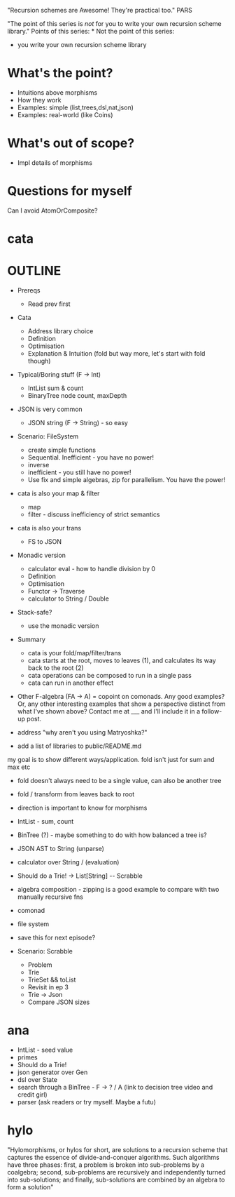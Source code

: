 "Recursion schemes are Awesome! They're practical too."
PARS

"The point of this series is *not* for you to write your own recursion scheme library."
Points of this series:
*
Not the point of this series:
* you write your own recursion scheme library


What's the point?
=================
* Intuitions above morphisms
* How they work
* Examples: simple (list,trees,dsl,nat,json)
* Examples: real-world (like Coins)

What's out of scope?
====================
* Impl details of morphisms

Questions for myself
====================
Can I avoid AtomOrComposite?


cata
====

OUTLINE
=======

- Prereqs
  - Read prev first
- Cata
  - Address library choice
  - Definition
  - Optimisation
  - Explanation & Intuition (fold but way more, let's start with fold though)
- Typical/Boring stuff (F -> Int)
  - IntList sum & count
  - BinaryTree node count, maxDepth
- JSON is very common
  - JSON string (F -> String) - so easy
- Scenario: FileSystem
  - create simple functions
  - Sequential. Inefficient - you have no power!
  - inverse
  - inefficient - you still have no power!
  - Use fix and simple algebras, zip for parallelism. You have the power!
- cata is also your map & filter
  - map
  - filter - discuss inefficiency of strict semantics
- cata is also your trans
  - FS to JSON
- Monadic version
  - calculator eval - how to handle division by 0
  - Definition
  - Optimisation
  - Functor -> Traverse
  - calculator to String \/ Double
- Stack-safe?
  - use the monadic version

- Summary
  - cata is your fold/map/filter/trans
  - cata starts at the root, moves to leaves (1), and calculates its way back to the root (2)
  - cata operations can be composed to run in a single pass
  - cata can run in another effect

- Other
F-algebra (FA -> A) = copoint on comonads. Any good examples?
Or, any other interesting examples that show a perspective distinct from what I've shown above?
Contact me at ___ and I'll include it in a follow-up post.



- address "why aren't you using Matryoshka?"
- add a list of libraries to public/README.md

my goal is to show different ways/application.
fold isn't just for sum and max etc

- fold doesn't always need to be a single value, can also be another tree
- fold / transform from leaves back to root
- direction is important to know for morphisms

- IntList - sum, count
- BinTree (?) - maybe something to do with how balanced a tree is?
- JSON AST to String (unparse)
- calculator over String \/ (evaluation)
- Should do a Trie! -> List[String] -- Scrabble
- algebra composition - zipping is a good example to compare with two manually recursive fns
- comonad
- file system

- save this for next episode?
- Scenario: Scrabble
  - Problem
  - Trie
  - TrieSet && toList
  - Revisit in ep 3
  - Trie -> Json
  - Compare JSON sizes

ana
===
- IntList - seed value
- primes
- Should do a Trie!
- json generator over Gen
- dsl over State
- search through a BinTree - F -> ? \/ A (link to decision tree video and credit girl)
- parser (ask readers or try myself. Maybe a futu)


hylo
====
"Hylomorphisms, or hylos for short, are solutions to a recursion
scheme that captures the essence of divide-and-conquer algorithms.
Such algorithms have three phases: first, a problem is broken into sub-problems by a coalgebra; second, sub-problems are recursively
and independently turned into sub-solutions; and finally,
sub-solutions are combined by an algebra to form a solution"
